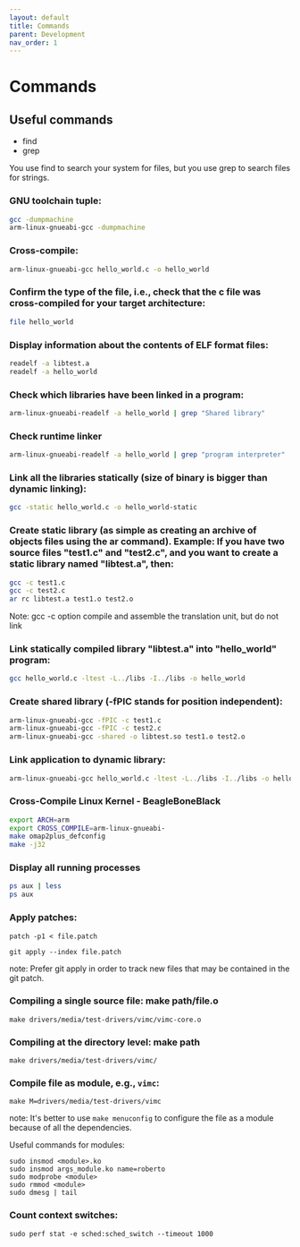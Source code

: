 ```yaml
---
layout: default
title: Commands
parent: Development
nav_order: 1
---
```


# Commands

## Useful commands

* find
* grep

You use find to search your system for files, but you use grep to search files for strings.

### GNU toolchain tuple:

```bash
gcc -dumpmachine
arm-linux-gnueabi-gcc -dumpmachine
```

### Cross-compile:

```bash
arm-linux-gnueabi-gcc hello_world.c -o hello_world
```

### Confirm the type of the file, i.e., check that the c file was cross-compiled for your target architecture:

```bash
file hello_world
```

### Display information about the contents of ELF format files:

```bash
readelf -a libtest.a
readelf -a hello_world
```

### Check which libraries have been linked in a program:

```bash
arm-linux-gnueabi-readelf -a hello_world | grep "Shared library"
```

### Check runtime linker

```bash
arm-linux-gnueabi-readelf -a hello_world | grep "program interpreter"
```

### Link all the libraries statically (size of binary is bigger than dynamic linking):

```bash
gcc -static hello_world.c -o hello_world-static
```

### Create static library (as simple as creating an archive of objects files using the ar command). Example: If you have two source files "test1.c" and "test2.c", and you want to create a static library named "libtest.a", then:

```bash
gcc -c test1.c
gcc -c test2.c
ar rc libtest.a test1.o test2.o
```

Note: gcc -c option compile and assemble the translation unit, but do not link

### Link statically compiled library "libtest.a" into "hello_world" program:

```bash
gcc hello_world.c -ltest -L../libs -I../libs -o hello_world
```

### Create shared library (-fPIC stands for position independent):

```bash
arm-linux-gnueabi-gcc -fPIC -c test1.c
arm-linux-gnueabi-gcc -fPIC -c test2.c
arm-linux-gnueabi-gcc -shared -o libtest.so test1.o test2.o
```

### Link application to dynamic library:

```bash
arm-linux-gnueabi-gcc hello_world.c -ltest -L../libs -I../libs -o hello_world
```

### Cross-Compile Linux Kernel - BeagleBoneBlack 

```bash
export ARCH=arm
export CROSS_COMPILE=arm-linux-gnueabi-
make omap2plus_defconfig
make -j32
```

### Display all running processes

``` bash
ps aux | less
ps aux
```

### Apply patches:

```
patch -p1 < file.patch
```

```
git apply --index file.patch
```

note: Prefer git apply in order to track new files that may be contained in the git patch.

### Compiling a single source file: make path/file.o

```
make drivers/media/test-drivers/vimc/vimc-core.o
```

### Compiling at the directory level: make path

```
make drivers/media/test-drivers/vimc/
```

### Compile file as module, e.g., ```vimc```:

```
make M=drivers/media/test-drivers/vimc
```

note: It's better to use ```make menuconfig``` to configure the file as a module because of all the dependencies.

Useful commands for modules:

```
sudo insmod <module>.ko
sudo insmod args_module.ko name=roberto
sudo modprobe <module>
sudo rmmod <module>
sudo dmesg | tail
```

### Count context switches:

```
sudo perf stat -e sched:sched_switch --timeout 1000
```

